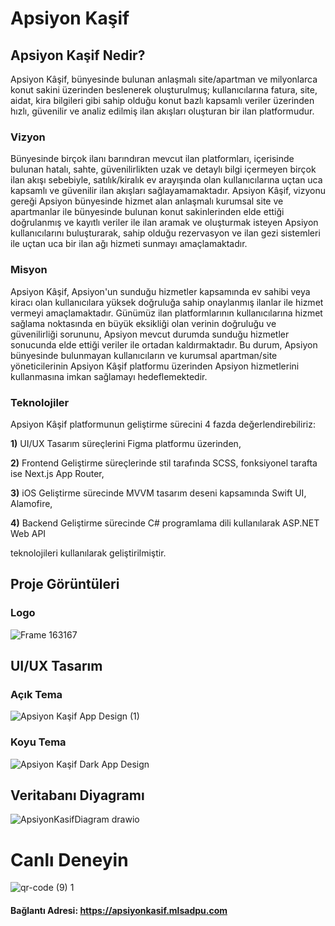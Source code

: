 # Apsiyon Kaşif 

## Apsiyon Kaşif Nedir?
Apsiyon Kâşif, bünyesinde bulunan anlaşmalı site/apartman ve milyonlarca konut sakini üzerinden beslenerek oluşturulmuş; kullanıcılarına fatura, site, aidat, kira bilgileri gibi sahip olduğu konut bazlı kapsamlı veriler üzerinden hızlı, güvenilir ve analiz edilmiş ilan akışları oluşturan bir ilan platformudur.

### Vizyon
Bünyesinde birçok ilanı barındıran mevcut ilan platformları, içerisinde bulunan hatalı, sahte, güvenilirlikten uzak ve detaylı bilgi içermeyen birçok ilan akışı sebebiyle, satılık/kiralık ev arayışında olan kullanıcılarına uçtan uca kapsamlı ve güvenilir ilan akışları sağlayamamaktadır. Apsiyon Kâşif, vizyonu gereği Apsiyon bünyesinde hizmet alan anlaşmalı kurumsal site ve apartmanlar ile bünyesinde bulunan konut sakinlerinden elde ettiği doğrulanmış ve kayıtlı veriler ile ilan aramak ve oluşturmak isteyen Apsiyon kullanıcılarını buluşturarak, sahip olduğu rezervasyon ve ilan gezi sistemleri ile uçtan uca bir ilan ağı hizmeti sunmayı amaçlamaktadır.

### Misyon
Apsiyon Kâşif, Apsiyon'un sunduğu hizmetler kapsamında ev sahibi veya kiracı olan kullanıcılara yüksek doğruluğa sahip onaylanmış ilanlar ile hizmet vermeyi amaçlamaktadır. Günümüz ilan platformlarının kullanıcılarına hizmet sağlama noktasında en büyük eksikliği olan verinin doğruluğu ve güvenilirliği sorununu, Apsiyon mevcut durumda sunduğu hizmetler sonucunda elde ettiği veriler ile ortadan kaldırmaktadır. Bu durum, Apsiyon bünyesinde bulunmayan kullanıcıların ve kurumsal apartman/site yöneticilerinin Apsiyon Kâşif platformu üzerinden Apsiyon hizmetlerini kullanmasına imkan sağlamayı hedeflemektedir.

### Teknolojiler
Apsiyon Kâşif platformunun geliştirme sürecini 4 fazda değerlendirebiliriz:

**1)** UI/UX Tasarım süreçlerini Figma platformu üzerinden,

**2)** Frontend Geliştirme süreçlerinde stil tarafında SCSS, fonksiyonel tarafta ise Next.js App Router,

**3)** iOS Geliştirme sürecinde MVVM tasarım deseni kapsamında Swift UI, Alamofire,

**4)** Backend Geliştirme sürecinde C# programlama dili kullanılarak ASP.NET Web API 

teknolojileri kullanılarak geliştirilmiştir.

## Proje Görüntüleri

### Logo 
![Frame 163167](https://github.com/user-attachments/assets/e5b6b8fe-988f-4c15-aecf-6e3cd4ea4348)

## UI/UX Tasarım

### Açık Tema
![Apsiyon Kaşif App Design (1)](https://github.com/user-attachments/assets/39377bd3-dedc-4fcf-8c66-043b622f507f)

### Koyu Tema
![Apsiyon Kaşif Dark App Design](https://github.com/user-attachments/assets/0e190528-2001-4354-892b-758dc66de616)

## Veritabanı Diyagramı
![ApsiyonKasifDiagram drawio](https://github.com/user-attachments/assets/25ee6101-af5e-4d43-89bb-235f1408a322)

# Canlı Deneyin
![qr-code (9) 1](https://github.com/user-attachments/assets/2b8b5094-4e98-442a-8386-eee54f04dcc8)

#### Bağlantı Adresi: https://apsiyonkasif.mlsadpu.com

